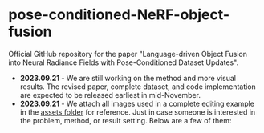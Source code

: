 # pose-conditioned-NeRF-object-fusion
Official GitHub repository for the paper "Language-driven Object Fusion into Neural Radiance Fields with Pose-Conditioned Dataset Updates".

- **2023.09.21** - We are still working on the method and more visual results. The revised paper, complete dataset, and code implementation are expected to be released earliest in mid-November.
- **2023.09.21** - We attach all images used in a complete editing example in the [assets folder](assets) for reference. Just in case someone is interested in the problem, method, or result setting. Below are a few of them:
